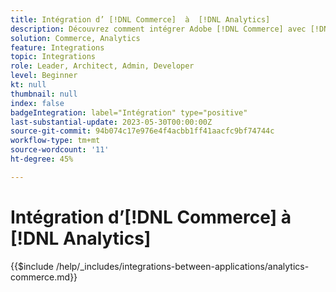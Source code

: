 ```yaml
---
title: Intégration d’ [!DNL Commerce]  à  [!DNL Analytics]
description: Découvrez comment intégrer Adobe [!DNL Commerce] avec [!DNL Analytics].
solution: Commerce, Analytics
feature: Integrations
topic: Integrations
role: Leader, Architect, Admin, Developer
level: Beginner
kt: null
thumbnail: null
index: false
badgeIntegration: label="Intégration" type="positive"
last-substantial-update: 2023-05-30T00:00:00Z
source-git-commit: 94b074c17e976e4f4acbb1ff41aacfc9bf74744c
workflow-type: tm+mt
source-wordcount: '11'
ht-degree: 45%

---
```



# Intégration d’[!DNL Commerce] à [!DNL Analytics]

{{$include /help/_includes/integrations-between-applications/analytics-commerce.md}}
